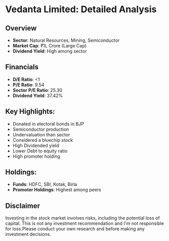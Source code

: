# Vedanta Limited: Detailed Analysis

## Overview
- **Sector**: Natural Resources, Mining, Semiconductor
- **Market Cap**: ₹1L Crore (Large Cap)
- **Dividend Yield**: High among sector


## Financials
- **D/E Ratio**: <1
- **P/E Ratio**: 9.54
- **Sector P/E Ratio**: 25.30
- **Dividend Yield**: 37.42%

## Key Highlights:
- Donated in electoral bonds in BJP
- Semiconductor production
- Undervaluation than sector
- Considered a bluechip stock
- High Dividended yield
- Lower Debt to equity ratio
- High promoter holding

## Holdings:
- **Funds**: HDFC, SBI, Kotak, Birla
- **Promoter Holdings**: Highest among peers

## Disclaimer
Investing in the stock market involves risks, including the potential loss of capital. This is not any investment recommendation and I'm not responsible for loss.Please conduct your own research and before making any investment decisions.
